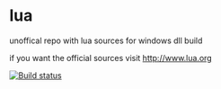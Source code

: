 # lua
unoffical repo with lua sources for windows dll build

if you want the official sources visit http://www.lua.org

[![Build status](https://ci.appveyor.com/api/projects/status/t6r1hnjmj3x54i5l?svg=true)](https://ci.appveyor.com/project/mvdhoning/lua)

